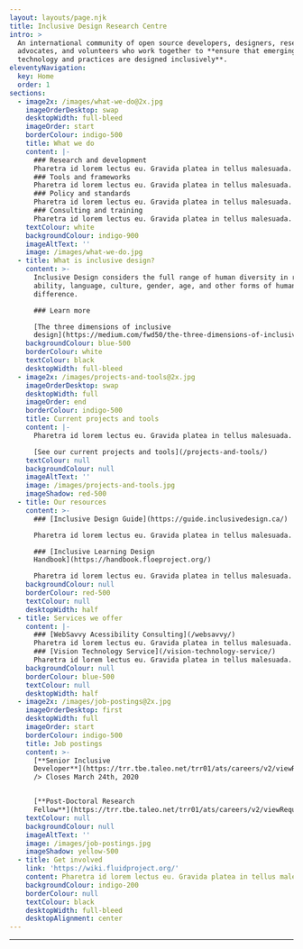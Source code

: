 ```yaml
---
layout: layouts/page.njk
title: Inclusive Design Research Centre
intro: >
  An international community of open source developers, designers, researchers,
  advocates, and volunteers who work together to **ensure that emerging
  technology and practices are designed inclusively**.
eleventyNavigation:
  key: Home
  order: 1
sections:
  - image2x: /images/what-we-do@2x.jpg
    imageOrderDesktop: swap
    desktopWidth: full-bleed
    imageOrder: start
    borderColour: indigo-500
    title: What we do
    content: |-
      ### Research and development
      Pharetra id lorem lectus eu. Gravida platea in tellus malesuada.
      ### Tools and frameworks
      Pharetra id lorem lectus eu. Gravida platea in tellus malesuada.
      ### Policy and standards
      Pharetra id lorem lectus eu. Gravida platea in tellus malesuada.
      ### Consulting and training
      Pharetra id lorem lectus eu. Gravida platea in tellus malesuada.
    textColour: white
    backgroundColour: indigo-900
    imageAltText: ''
    image: /images/what-we-do.jpg
  - title: What is inclusive design?
    content: >-
      Inclusive Design considers the full range of human diversity in respect to
      ability, language, culture, gender, age, and other forms of human
      difference.

      ### Learn more

      [The three dimensions of inclusive
      design](https://medium.com/fwd50/the-three-dimensions-of-inclusive-design-part-one-103cad1ffdc2)
    backgroundColour: blue-500
    borderColour: white
    textColour: black
    desktopWidth: full-bleed
  - image2x: /images/projects-and-tools@2x.jpg
    imageOrderDesktop: swap
    desktopWidth: full
    imageOrder: end
    borderColour: indigo-500
    title: Current projects and tools
    content: |-
      Pharetra id lorem lectus eu. Gravida platea in tellus malesuada.

      [See our current projects and tools](/projects-and-tools/)
    textColour: null
    backgroundColour: null
    imageAltText: ''
    image: /images/projects-and-tools.jpg
    imageShadow: red-500
  - title: Our resources
    content: >-
      ### [Inclusive Design Guide](https://guide.inclusivedesign.ca/)

      Pharetra id lorem lectus eu. Gravida platea in tellus malesuada.

      ### [Inclusive Learning Design
      Handbook](https://handbook.floeproject.org/)

      Pharetra id lorem lectus eu. Gravida platea in tellus malesuada.
    backgroundColour: null
    borderColour: red-500
    textColour: null
    desktopWidth: half
  - title: Services we offer
    content: |-
      ### [WebSavvy Acessibility Consulting](/websavvy/)
      Pharetra id lorem lectus eu. Gravida platea in tellus malesuada.
      ### [Vision Technology Service](/vision-technology-service/)
      Pharetra id lorem lectus eu. Gravida platea in tellus malesuada.
    backgroundColour: null
    borderColour: blue-500
    textColour: null
    desktopWidth: half
  - image2x: /images/job-postings@2x.jpg
    imageOrderDesktop: first
    desktopWidth: full
    imageOrder: start
    borderColour: indigo-500
    title: Job postings
    content: >-
      [**Senior Inclusive
      Developer**](https://trr.tbe.taleo.net/trr01/ats/careers/v2/viewRequisition?org=OCADU&cws=37&rid=1828)<br
      /> Closes March 24th, 2020


      [**Post-Doctoral Research
      Fellow**](https://trr.tbe.taleo.net/trr01/ats/careers/v2/viewRequisition?org=OCADU&cws=37&rid=1811)
    textColour: null
    backgroundColour: null
    imageAltText: ''
    image: /images/job-postings.jpg
    imageShadow: yellow-500
  - title: Get involved
    link: 'https://wiki.fluidproject.org/'
    content: Pharetra id lorem lectus eu. Gravida platea in tellus malesuada.
    backgroundColour: indigo-200
    borderColour: null
    textColour: black
    desktopWidth: full-bleed
    desktopAlignment: center
---
```

***
